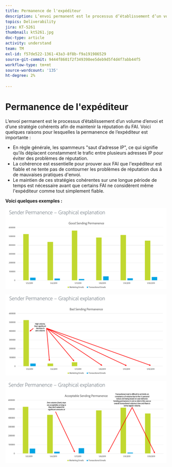 ```yaml
---
title: Permanence de l'expéditeur
description: L’envoi permanent est le processus d’établissement d’un volume d’envoi et d’une stratégie cohérents afin de maintenir la réputation du FAI.
topics: Deliverability
jira: KT-5261
thumbnail: kt5261.jpg
doc-type: article
activity: understand
team: TM
exl-id: f57de522-1361-43a3-8f8b-f9a191986529
source-git-commit: 9444f8601f2f349398ee5deb9d5f4d4f7abb44f5
workflow-type: tm+mt
source-wordcount: '135'
ht-degree: 2%

---
```


# Permanence de l&#39;expéditeur

L’envoi permanent est le processus d’établissement d’un volume d’envoi et d’une stratégie cohérents afin de maintenir la réputation du FAI. Voici quelques raisons pour lesquelles la permanence de l’expéditeur est importante :

* En règle générale, les spammeurs &quot;saut d’adresse IP&quot;, ce qui signifie qu’ils déplacent constamment le trafic entre plusieurs adresses IP pour éviter des problèmes de réputation.
* La cohérence est essentielle pour prouver aux FAI que l&#39;expéditeur est fiable et ne tente pas de contourner les problèmes de réputation dus à de mauvaises pratiques d&#39;envoi.
* Le maintien de ces stratégies cohérentes sur une longue période de temps est nécessaire avant que certains FAI ne considèrent même l&#39;expéditeur comme tout simplement fiable.

**Voici quelques exemples :**

![Bonne permanence de l’envoi](assets/Sender_Permanence_1.png)

![Mauvaise permanence de l’envoi](assets/Sender_Permanence_2.png)

![ Stabilité d’envoi acceptable](assets/Sender_Permanence_3.png)
